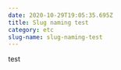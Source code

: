 ```yaml
---
date: 2020-10-29T19:05:35.695Z
title: Slug naming test
category: etc
slug-name: slug-naming-test
---
```

test